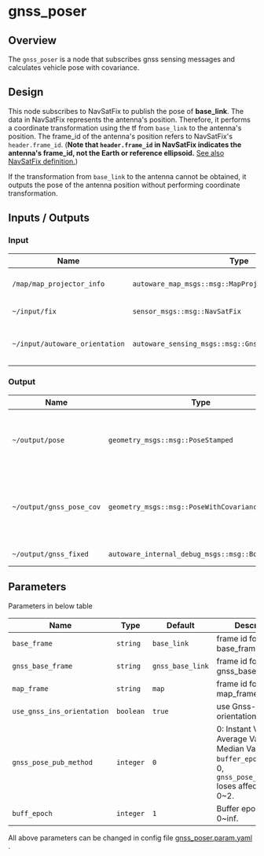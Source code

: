 # gnss_poser

## Overview

The `gnss_poser` is a node that subscribes gnss sensing messages and calculates vehicle pose with covariance.

## Design

This node subscribes to NavSatFix to publish the pose of **base_link**. The data in NavSatFix represents the antenna's position. Therefore, it performs a coordinate transformation using the tf from `base_link` to the antenna's position. The frame_id of the antenna's position refers to NavSatFix's `header.frame_id`.
(**Note that `header.frame_id` in NavSatFix indicates the antenna's frame_id, not the Earth or reference ellipsoid.** [See also NavSatFix definition.](https://docs.ros.org/en/noetic/api/sensor_msgs/html/msg/NavSatFix.html))

If the transformation from `base_link` to the antenna cannot be obtained, it outputs the pose of the antenna position without performing coordinate transformation.

## Inputs / Outputs

### Input

| Name                           | Type                                                    | Description                                                                                                                    |
| ------------------------------ | ------------------------------------------------------- | ------------------------------------------------------------------------------------------------------------------------------ |
| `/map/map_projector_info`      | `autoware_map_msgs::msg::MapProjectorInfo`            | map projection info                                                                                                            |
| `~/input/fix`                  | `sensor_msgs::msg::NavSatFix`                           | gnss status message                                                                                                            |
| `~/input/autoware_orientation` | `autoware_sensing_msgs::msg::GnssInsOrientationStamped` | orientation [click here for more details](https://github.com/autowarefoundation/autoware_msgs/tree/main/autoware_sensing_msgs) |

### Output

| Name                     | Type                                            | Description                                                    |
| ------------------------ | ----------------------------------------------- | -------------------------------------------------------------- |
| `~/output/pose`          | `geometry_msgs::msg::PoseStamped`               | vehicle pose calculated from gnss sensing data                 |
| `~/output/gnss_pose_cov` | `geometry_msgs::msg::PoseWithCovarianceStamped` | vehicle pose with covariance calculated from gnss sensing data |
| `~/output/gnss_fixed`    | `autoware_internal_debug_msgs::msg::BoolStamped`   | gnss fix status                           |

## Parameters

Parameters in below table

| Name                     | Type                   | Default                  | Description                                                    |
| ------------------------ | -----------------------| ------------------------ | -------------------------------------------------------------- |
| `base_frame`          | `string`   | `base_link` | frame id for base_frame                 |
| `gnss_base_frame` | `string` | `gnss_base_link` |  frame id for gnss_base_frame |
| `map_frame`    | `string`  | `map` | frame id for map_frame                           |
| `use_gnss_ins_orientation`   | `boolean`  | `true` | use Gnss-Ins orientation                           |
| `gnss_pose_pub_method` | `integer` | `0` | 0: Instant Value 1: Average Value 2: Median Value. If `buffer_epoch` is set to 0, `gnss_pose_pub_method` loses affect. Range: 0~2.         |
| `buff_epoch`    | `integer`  | `1` | Buffer epoch. Range: 0~inf.                          |

All above parameters can be changed in config file [gnss_poser.param.yaml](./config/gnss_poser.param.yaml "Click here to open config file") .
